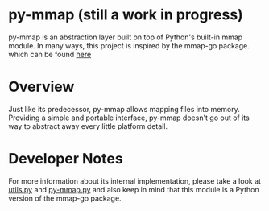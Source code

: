 py-mmap (still a work in progress)
=======
py-mmap is an abstraction layer built on top of Python's built-in mmap module. In many ways, this project is inspired by the mmap-go package. which can be found [here](https://github.com/edsrzf/mmap-go)

Overview
=======
Just like its predecessor, py-mmap allows mapping files into memory. 
Providing a simple and portable interface, py-mmap doesn't go out of its way to abstract away every little platform detail.

Developer Notes
=======
For more information about its internal implementation, please take a look at [utils.py](https://github.com/thaibui2308/py-mmap/blob/main/utils.py) and [py-mmap.py](https://github.com/thaibui2308/py-mmap/blob/main/utils.py) and also keep in mind that this module is a Python version of the mmap-go package.